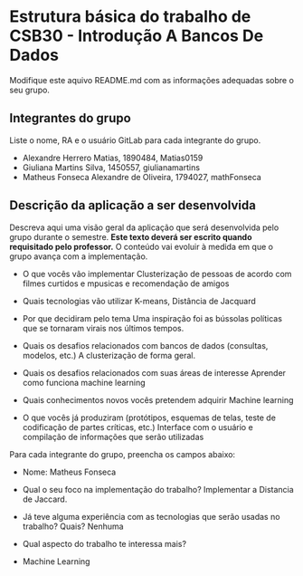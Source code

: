 # Estrutura básica do trabalho de CSB30 - Introdução A Bancos De Dados

Modifique este aquivo README.md com as informações adequadas sobre o seu grupo.

## Integrantes do grupo

Liste o nome, RA e o usuário GitLab para cada integrante do grupo.

- Alexandre Herrero Matias, 1890484, Matias0159
- Giuliana Martins Silva, 1450557, giulianamartins
- Matheus Fonseca Alexandre de Oliveira, 1794027, mathFonseca

## Descrição da aplicação a ser desenvolvida 

Descreva aqui uma visão geral da aplicação que será desenvolvida pelo grupo durante o semestre. **Este texto deverá ser escrito quando requisitado pelo professor.** O conteúdo vai evoluir à medida em que o grupo avança com a implementação.

- O que vocês vão implementar
	Clusterização de pessoas de acordo com filmes curtidos e mpusicas e recomendação de amigos


- Quais tecnologias vão utilizar
	K-means, Distância de Jacquard

- Por que decidiram pelo tema
	Uma inspiração foi as bússolas políticas que se tornaram virais nos últimos tempos.


- Quais os desafios relacionados com bancos de dados (consultas, modelos, etc.)
	A clusterização de forma geral.


- Quais os desafios relacionados com suas áreas de interesse
	Aprender como funciona machine learning


- Quais conhecimentos novos vocês pretendem adquirir
	Machine learning 


- O que vocês já produziram (protótipos, esquemas de telas, teste de codificação de partes críticas, etc.)
	Interface com o usuário e compilação de informações que serão utilizadas


Para cada integrante do grupo, preencha os campos abaixo:


- Nome: Matheus Fonseca

- Qual o seu foco na implementação do trabalho?
    Implementar a Distancia de Jaccard.
- Já teve alguma experiência com as tecnologias que serão usadas no trabalho? Quais?
    Nenhuma
- Qual aspecto do trabalho te interessa mais?
-   Machine Learning
